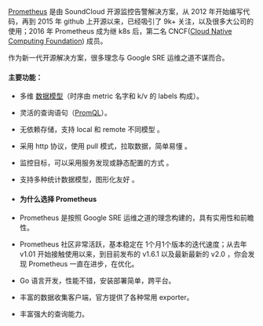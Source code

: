 [Prometheus](https://prometheus.io) 是由 SoundCloud 开源监控告警解决方案，从 2012 年开始编写代码，再到 2015 年 github 上开源以来，已经吸引了 9k+ 关注，以及很多大公司的使用；2016 年 Prometheus 成为继 k8s 后，第二名 CNCF\([Cloud Native Computing Foundation](https://cncf.io/)\) 成员。

作为新一代开源解决方案，很多理念与 Google SRE 运维之道不谋而合。

#### **主要功能：**

* 多维 [数据模型](https://prometheus.io/docs/concepts/data_model/)（时序由 metric 名字和 k/v 的 labels 构成）。
* 灵活的查询语句（[PromQL](https://prometheus.io/docs/querying/basics/)）。
* 无依赖存储，支持 local 和 remote 不同模型 。
* 采用 http 协议，使用 pull 模式，拉取数据，简单易懂 。
* 监控目标，可以采用服务发现或静态配置的方式 。
* 支持多种统计数据模型，图形化友好 。
* #### 为什么选择 Prometheus
* Prometheus 是按照 Google SRE 运维之道的理念构建的，具有实用性和前瞻性。

* Prometheus 社区非常活跃，基本稳定在 1个月1个版本的迭代速度；从去年 v1.01 开始接触使用以来，到目前发布的 v1.6.1 以及最新最新的 v2.0 ，你会发现 Prometheus 一直在进步，在优化。

* Go 语言开发，性能不错，安装部署简单，跨平台。

* 丰富的数据收集客户端，官方提供了各种常用 exporter。

* 丰富强大的查询能力。



